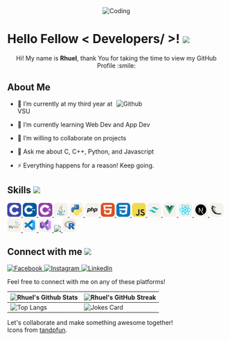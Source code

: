 <p align="center">
  <img align="center" alt="Coding" width="500" src="https://cdn.dribbble.com/users/1277312/screenshots/14733298/media/39b1045e593737587dd60e42c8422d1f.gif" >

</p>
<h1> Hello Fellow < Developers/ >! <img src = "https://raw.githubusercontent.com/MartinHeinz/MartinHeinz/master/wave.gif" width = 30px> </h1>
<p align='center'>
  <div size='20px' align="center"> Hi! My name is <strong>Rhuel</strong>, thank You for taking the time to view my GitHub Profile :smile: 
</div>
</p>



<h2> About Me</h2>

<img width="50%" align="right" alt="Github" src="https://raw.githubusercontent.com/onimur/.github/master/.resources/git-header.svg" />

- 🔭 I’m currently at my third year at VSU
  
- 🌱 I’m currently learning Web Dev and App Dev
  
- 👯 I’m willing to collaborate on projects
  
- 💬 Ask me about C, C++, Python, and Javascript
  
- ⚡ Everything happens for a reason! Keep going.

  
<h2> Skills <img src = "https://media2.giphy.com/media/QssGEmpkyEOhBCb7e1/giphy.gif?cid=ecf05e47a0n3gi1bfqntqmob8g9aid1oyj2wr3ds3mg700bl&rid=giphy.gif" width = 32px> </h2>
<a href=https://github.com/VSUrhuel?tab=repositories  > <img width ='32px' src ='https://raw.githubusercontent.com/tandpfun/skill-icons/65dea6c4eaca7da319e552c09f4cf5a9a8dab2c8/icons/C.svg'> </a>
<a href=https://github.com/VSUrhuel?tab=repositories > <img width ='32px' src ='https://raw.githubusercontent.com/tandpfun/skill-icons/65dea6c4eaca7da319e552c09f4cf5a9a8dab2c8/icons/CPP.svg'> </a>
<a href=https://github.com/VSUrhuel?tab=repositories > <img width ='32px' src ='https://raw.githubusercontent.com/tandpfun/skill-icons/65dea6c4eaca7da319e552c09f4cf5a9a8dab2c8/icons/CS.svg'> </a>
<a href=https://github.com/VSUrhuel?tab=repositories > <img width ='32px' src ='https://raw.githubusercontent.com/tandpfun/skill-icons/65dea6c4eaca7da319e552c09f4cf5a9a8dab2c8/icons/Java-Light.svg'> </a>
<a href=https://github.com/VSUrhuel?tab=repositories > <img width ='32px' src ='https://raw.githubusercontent.com/tandpfun/skill-icons/65dea6c4eaca7da319e552c09f4cf5a9a8dab2c8/icons/Python-Light.svg'> </a>
<a href=https://github.com/VSUrhuel?tab=repositories> <img width ='32px' src ='https://raw.githubusercontent.com/tandpfun/skill-icons/65dea6c4eaca7da319e552c09f4cf5a9a8dab2c8/icons/PHP-Light.svg'> </a>
<a href=https://github.com/VSUrhuel?tab=repositories > <img width ='32px' src ='https://raw.githubusercontent.com/tandpfun/skill-icons/65dea6c4eaca7da319e552c09f4cf5a9a8dab2c8/icons/HTML.svg'> </a>
<a href=https://github.com/VSUrhuel?tab=repositories > <img width ='32px' src ='https://raw.githubusercontent.com/tandpfun/skill-icons/65dea6c4eaca7da319e552c09f4cf5a9a8dab2c8/icons/CSS.svg'> </a>
<a href=https://github.com/VSUrhuel?tab=repositories> <img width ='32px' src ='https://raw.githubusercontent.com/tandpfun/skill-icons/65dea6c4eaca7da319e552c09f4cf5a9a8dab2c8/icons/JavaScript.svg'> </a>
<a href=https://github.com/VSUrhuel?tab=repositories > <img width ='32px' src ='https://raw.githubusercontent.com/tandpfun/skill-icons/65dea6c4eaca7da319e552c09f4cf5a9a8dab2c8/icons/TailwindCSS-Light.svg'> </a>
<a href=https://github.com/VSUrhuel?tab=repositories > <img width ='32px' src ='https://raw.githubusercontent.com/tandpfun/skill-icons/65dea6c4eaca7da319e552c09f4cf5a9a8dab2c8/icons/VueJS-Light.svg'> </a>
<a href=https://github.com/VSUrhuel?tab=repositories > <img width ='32px' src ='https://raw.githubusercontent.com/tandpfun/skill-icons/65dea6c4eaca7da319e552c09f4cf5a9a8dab2c8/icons/React-Light.svg'> </a>
<a href=https://github.com/VSUrhuel?tab=repositories > <img width ='32px' src ='https://raw.githubusercontent.com/tandpfun/skill-icons/65dea6c4eaca7da319e552c09f4cf5a9a8dab2c8/icons/NextJS-Light.svg'> </a>
<a href=https://github.com/VSUrhuel?tab=repositories > <img width ='32px' src ='https://raw.githubusercontent.com/tandpfun/skill-icons/65dea6c4eaca7da319e552c09f4cf5a9a8dab2c8/icons/Flask-Light.svg'> </a>
<a href=https://github.com/VSUrhuel?tab=repositories > <img width ='32px' src ='https://raw.githubusercontent.com/tandpfun/skill-icons/65dea6c4eaca7da319e552c09f4cf5a9a8dab2c8/icons/MySQL-Light.svg'> </a>
<a href=https://github.com/VSUrhuel?tab=repositories > <img width ='32px' src ='https://raw.githubusercontent.com/tandpfun/skill-icons/65dea6c4eaca7da319e552c09f4cf5a9a8dab2c8/icons/VSCode-Light.svg'> </a>
<a href=https://github.com/VSUrhuel?tab=repositories > <img width ='32px' src ='https://raw.githubusercontent.com/tandpfun/skill-icons/65dea6c4eaca7da319e552c09f4cf5a9a8dab2c8/icons/VisualStudio-Light.svg'> </a>
<a href=https://github.com/VSUrhuel?tab=repositories > <img width ='32px' src ='https://raw.githubusercontent.com/tandpfun/skill-icons/65dea6c4eaca7da319e552c09f4cf5a9a8dab2c8/icons/Sublime-Light.svg'> </a>
<a href=https://github.com/VSUrhuel?tab=repositories > <img width ='32px' src ='https://raw.githubusercontent.com/tandpfun/skill-icons/65dea6c4eaca7da319e552c09f4cf5a9a8dab2c8/icons/R-Light.svg'> </a>


<h2 align="left">
  Connect with me 
  <img src="https://raw.githubusercontent.com/ShahriarShafin/ShahriarShafin/main/Assets/handshake.gif" width="100px">
</h2>

<p align="left">
  <a href="https://www.facebook.com/johnrhuel.laurente">
    <img src="https://img.shields.io/badge/Facebook-1877F2?style=flat-square&logo=facebook&logoColor=white" alt="Facebook">
  </a>
  <a href="https://www.instagram.com/rhuelski29/">
    <img src="https://img.shields.io/badge/Instagram-E4405F?style=flat-square&logo=instagram&logoColor=white" alt="Instagram">
  </a>
  <a href="https://www.linkedin.com/in/john-rhuel-laurente-181357248/">
    <img src="https://img.shields.io/badge/LinkedIn-0077B5?style=flat-square&logo=linkedin&logoColor=white" alt="LinkedIn">
  </a>
</p>

Feel free to connect with me on any of these platforms! 



| ![Rhuel's Github Stats](https://github-readme-stats.vercel.app/api?username=VSUrhuel&theme=tokyonight&show_icons=true&hide_border=true&count_private=true) | ![Rhuel's GitHub Streak](https://github-readme-streak-stats.herokuapp.com/?user=VSUrhuel&theme=tokyonight&hide_border=true) |
| --- | --- |
| ![Top Langs](https://github-readme-stats.vercel.app/api/top-langs/?username=VSUrhuel&theme=tokyonight&show_icons=true&hide_border=true&layout=compact) | ![Jokes Card](https://readme-jokes.vercel.app/api?hideBorder) |

<!-- Markdown -->




Let's collaborate and make something awesome together! <br>
Icons from [tandpfun](https://github.com/tandpfun).

